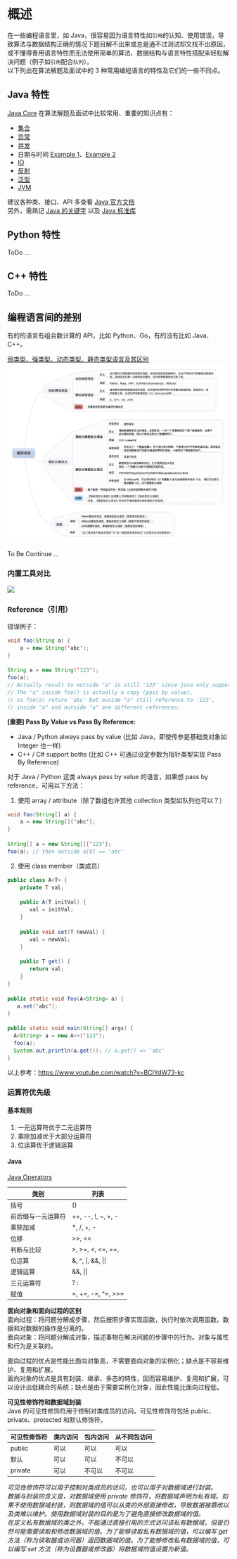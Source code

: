 # 概述
在一些编程语言里，如 Java，很容易因为语言特性如`引用`的认知、使用错误，导致算法与数据结构正确的情况下题目解不出来或总是通不过测试却又找不出原因，或不懂得善用语言特性而无法使用简单的算法、数据结构与语言特性搭配来轻松解决问题（例子如`引用`配合`队列`）。  
以下列出在算法解题及面试中的 3 种常用编程语言的特性及它们的一些不同点。  
  
## Java 特性
[Java Core](./Java%20Core.gif) 在算法解题及面试中比较常用、重要的知识点有：  
* [集合](../Tool%20Sets/Collections.java)
* [异常](../HackerRank%20Practises/java/easy/Java%20Exception%20Handling.java)
* [并发](../Computer%20System%20Layer/并发与并行(Java)/)
* 日期与时间 [Example 1](../HackerRank%20Practises/java/easy/Java%20Date%20and%20Time.java)、[Example 2](../Tool%20Sets/Time.java)
* [IO](../Tool%20Sets/IO(Serializable).java)
* [反射](../HackerRank%20Practises/java/easy/Java%20Reflection%20-%20Attributes.java)
* [泛型](../HackerRank%20Practises/java/easy/Java%20Generics.java)
* [JVM](../Computer%20System%20Layer/JVM/)  
  
建议各种类、接口、API 多查看 [Java 官方文档](https://docs.oracle.com/javase/8/docs/api/overview-summary.html)  
另外，需熟记 [Java 的关键字](Java%20关键字.pdf) 以及 [Java 标准库](./Java%20标准库.md)  
  
## Python 特性
ToDo ...  
  
## C++ 特性
ToDo ...  
  
## 编程语言间的差别
有的的语言有组合数计算的 API，比如 Python、Go，有的没有比如 Java、C++。  

[弱类型、强类型、动态类型、静态类型语言及其区别](https://cloud.tencent.com/developer/article/1332131)  
![](./弱类型、强类型、动态类型、静态类型语言.jpeg)  

To Be Continue ...  
  
### 内置工具对比
![](./C++%20Java%20Python%20内置数据结构比较.png)  
  
### Reference（引用）
错误例子：  
```java
void foo(String a) {
    a = new String('abc');
}

String a = new String('123');
foo(a); 
// Actually result to outside "a" is still '123' since java only support pass by value. 
// The "a" inside foo() is actually a copy (pass by value), 
// so foo(a) return 'abc' but ouside "a" still reference to '123', 
// inside "a" and outside "a" are different references.
```
  
**[重要] Pass By Value vs Pass By Reference:**  
* Java / Python always pass by value (比如 Java，即使传参是基础类对象如 Integer 也一样)
* C++ / C# support boths (比如 C++ 可通过设定参数为指针类型实现 Pass By Reference)  
  
对于 Java / Python 这类 always pass by value 的语言，如果想 pass by reference，可用以下方法：  
1. 使用 array / attribute（除了数组也许其他 collection 类型如队列也可以？）  
```java
void foo(String[] a) {
    a = new String[]{'abc'};
}

String[] a = new String[]{'123'};
foo(a); // then outside a[0] == 'abc'
```
2. 使用 class member（类成员）  
```java
public class A<T> {
    private T val;

    public A(T initVal) {
       val = initVal;
    }

    public void set(T newVal) {
       val = newVal;
    }

    public T get() {
       return val;
    }
}

public static void foo(A<String> a) {
   a.set('abc');
}

public static void main(String[] args) {
  A<String> a = new A<>('123');
  foo(a);
  System.out.println(a.get()); // a.get() => 'abc'
}
```  
  
以上参考：https://www.youtube.com/watch?v=BCIYdW73-kc  
  
### 运算符优先级
#### 基本规则
1. 一元运算符优于二元运算符
2. 乘除加减优于大部分运算符
3. 位运算优于逻辑运算

#### Java

[Java Operators](https://docs.oracle.com/javase/tutorial/java/nutsandbolts/operators.html)

|  类别   | 列表  |
|  ----   | ----  |
|  括号  | ()     |
|  前后缀与一元运算符  | ++, --, !, ~, +, - |
|  乘除加减  | *, /, +, - |
|  位移  | >>, << |
|  判断与比较  | >, >=, <, <=, ==,  |
|  位运算  | &, ^, \|, &&, \|\| |
|  逻辑运算  | &&, \|\| |
|  三元运算符  | ? : |
|  赋值  | =, +=, -=, ^=, >>= |


**面向对象和面向过程的区别**  
面向过程：将问题分解成步骤，然后按照步骤实现函数，执行时依次调用函数。数据和对数据的操作是分离的。  
面向对象：将问题分解成对象，描述事物在解决问题的步骤中的行为。对象与属性和行为是关联的。  

面向过程的优点是性能比面向对象高，不需要面向对象的实例化；缺点是不容易维护、复用和扩展。  
面向对象的优点是具有封装、继承、多态的特性，因而容易维护、复用和扩展，可以设计出低耦合的系统；缺点是由于需要实例化对象，因此性能比面向过程低。  


**可见性修饰符和数据域封装**  
Java 的可见性修饰符用于控制对类成员的访问。可见性修饰符包括 public、private、protected 和默认修饰符。  

| 可见性修饰符	| 类内访问	| 包内访问	| 从不同包访问 |
| ---        | ---      | ---     | ---        |
| public	    | 可以	   | 可以	   | 可以       |
| 默认	     | 可以	    | 可以     | 不可以      |
| private	 | 可以	   | 不可以	   | 不可以      |

*可见性修饰符可以用于控制对类成员的访问，也可以用于对数据域进行封装。*  
*数据与封装的含义是，对数据域使用 private 修饰符，将数据域声明为私有域。如果不使用数据域封装，则数据域的值可以从类的外部直接修改，导致数据被篡改以及类难以维护。使用数据域封装的目的是为了避免直接修改数据域的值。*  
*在定义私有数据域的类之外，不能通过直接引用的方式访问该私有数据域，但是仍然可能需要读取和修改数据域的值。为了能够读取私有数据域的值，可以编写 get 方法（称为读取器或访问器）返回数据域的值。为了能够修改私有数据域的值，可以编写 set 方法（称为设置器或修改器）将数据域的值设置为新值。*  


